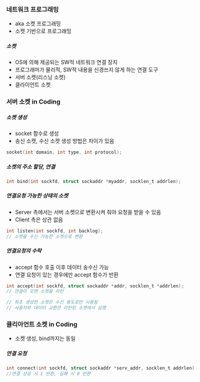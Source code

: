 ### 네트워크 프로그래밍

- aka 소켓 프로그래밍
- 소켓 기반으로 프로그래밍

##### 소켓

- OS에 의해 제공되는 SW적 네트워크 연결 장치
- 프로그래머가 물리적, SW적 내용을 신경쓰지 않게 하는 연결 도구
- 서버 소켓(리스닝 소켓)
- 클라이언트 소켓

### 서버 소켓 in Coding

##### 소켓 생성

- socket 함수로 생성
- 송신 소켓, 수신 소켓 생성 방법은 차이가 있음

```c
socket(int domain, int type, int protocol);
```

##### 소켓의 주소 할당, 연결

```c
int bind(int sockfd, struct sockaddr *myaddr, socklen_t addrlen);
```

##### 연결요청 가능한 상태의 소켓

- Server 측에서는 서버 소켓으로 변환시켜 줘야 요청을 받을 수 있음
- Client 측은 상관 없음

```c
int listen(int sockfd, int backlog);
// 소켓을 수신 가능한 소켓으로 변환
```

##### 연결요청의 수락

- accept 함수 호출 이후 데이터 송수신 가능
- 연결 요청이 있는 경우에만 accept 함수가 반환

```c
int accept(int sockfd, struct sockaddr *addr, socklen_t *addrlen);
// 연결이 오면 소켓을 리턴

// 최초 생성한 소켓은 수신 용도로만 사용됨
// 사용자와 데이터 교환은 리턴된 소켓에서 실행
```

### 클리아언트 소켓 in Coding

- 소켓 생성, bind까지는 동일

##### 연결 요청

```c
int connect(int sockfd, struct sockaddr *serv_addr, socklen_t addrlen)
//연결 성공 시 1 반환, 실패 시 0 반환
```
